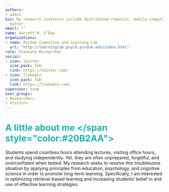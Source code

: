 ```yaml
---
authors:
- admin
bio: My research interests include distributed robotics, mobile computing and programmable
  matter.
email: ""
name: Garrett M. O'Day
organizations:
- name: Purdue Cognition and Learning Lab
  url: "http://learninglab.psych.purdue.edu/index.html"
role: Graduate Researcher
social:
- icon: twitter
  icon_pack: fab
  link: https://twitter.com/
- icon: linkedin
  icon_pack: fab
  link: https://linkedin.com/  
superuser: true
user_groups:
- Researchers
- Visitors
---
```


# <span style="color:#20B2AA"> A little about me </span style="color:#20B2AA">

Students spend countless hours attending lectures, visiting office hours, and studying independently. Yet, they are often unprepared, forgetful, and overconfident when tested. My research seeks to resolve this troublesome situation by applying principles from education, psychology, and cognitive science in order to promote long-term learning. Specifically, I am interested in optimizing retrieval-based learning and increasing students’ belief in and use of effective learning strategies.